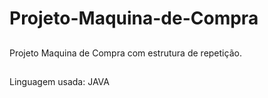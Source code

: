 # Projeto-Maquina-de-Compra

##

Projeto Maquina de Compra com estrutura de repetição.

##

Linguagem usada: JAVA

